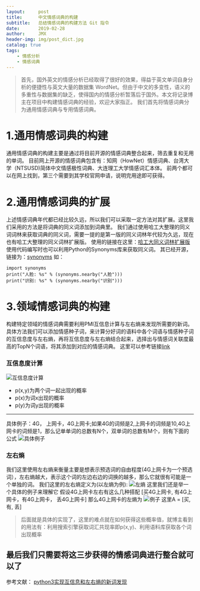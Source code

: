 ```yaml
---
layout:     post
title:      中文情感词典的构建
subtitle:   总结情感词典的构建方法 Git 指令
date:       2019-02-28
author:     JMX
header-img: img/post_dict.jpg
catalog: true
tags:
    - 情感分析
    - 情感词典
---
```


 >首先，国外英文的情感分析已经取得了很好的效果，得益于英文单词自身分析的便捷性与英文大量的数据集 WordNet。但由于中文的多变性，语义的多重性与数据集的缺乏，使得国内的情感分析暂落后于国外。本文将记录博主在项目中构建情感词典的经验，欢迎大家指正。
我们首先将情感词典分为通用情感词典与专用情感词典。

# 1.通用情感词典的构建
   通用情感词典的构建主要是通过将目前开源的情感词典整合起来，筛去重复和无用的单词。
   目前网上开源的情感词典包含有：知网（HowNet）情感词典、台湾大学（NTSUSD)简体中文情感极性词典、大连理工大学情感词汇本体。
   前两个都可以在网上找到，第三个需要到其学校官网申请，说明完用途即可获得。
  # 2.通用情感词典的扩展
  上述情感词典年代都已经比较久远，所以我们可以采取一定方法对其扩展。这里我们采用的方法是将词典的同义词添加到词典里。
  我们通过使用哈工大整理的同义词词林来获取词典的同义词，需要一提的是第一版的同义词林年代较为久远，现在也有哈工大整理的同义词林扩展版。
  使用的链接在这里：[哈工大同义词林扩展版](https://blog.csdn.net/sinat_33741547/article/details/80016713)
使用代码编写时也可以利用Python的Synonyms库来获取同义词。
其已经开源，链接为：[synonyms](https://github.com/huyingxi/Synonyms)
如：

	import synonyms
	print("人脸: %s" % (synonyms.nearby("人脸")))
	print("识别: %s" % (synonyms.nearby("识别")))

# 3.领域情感词典的构建
构建特定领域的情感词典需要利用PMI互信息计算与左右熵来发现所需要的新词。具体方法我们可以添加情感种子词，来计算分好词的语料中各个词语与情感种子词的互信息度与左右熵，再将互信息度与左右熵结合起来，选择出与情感词关联度最高的TopN个词语，将其添加到对应的情感词典。
这里可以参考链接[link](https://www.jianshu.com/p/e9313fd692ef)
### 互信息度计算
![互信息度计算](https://img-blog.csdnimg.cn/20190228172006936.png)
- p(x,y)为两个词一起出现的概率
- p(x)为词x出现的概率
- p(y)为词y出现的概率
---
具体例子：4G， 上网卡，4G上网卡;如果4G的词频是2,上网卡的词频是10,4G上网卡的词频是1，那么记单单词的总数有N个，双单词的总数有M个，则有下面的公式
![具体例子](https://img-blog.csdnimg.cn/20190228172528100.png)
### 左右熵
我们这里使用左右熵来衡量主要是想表示预选词的自由程度(4G上网卡为一个预选词），左右熵越大，表示这个词的左边右边的词换的越多，那么它就很有可能是一个单独的词。
我们这里的左右熵定义为(以左熵为例):
![左熵](https://img-blog.csdnimg.cn/20190228172807236.png)
这里我们还是举一个具体的例子来理解它
假设4G上网卡左右有这么几种搭配
[买4G上网卡, 有4G上网卡，有4G上网卡， 丢4G上网卡]
那么4G上网卡的左熵为
![例子](https://img-blog.csdnimg.cn/20190228172830315.png)
这里A = [买, 有, 丢]
> 后面就是具体的实现了，这里的难点就在如何获得这些概率值，就博主看到的用法有：利用搜索引擎获取词汇共现率即p(x,y)、利用语料库获取各个词出现概率

## 最后我们只需要将这三步获得的情感词典进行整合就可以了
参考文献：
[python3实现互信息和左右熵的新词发现](https://www.jianshu.com/p/e9313fd692ef)
